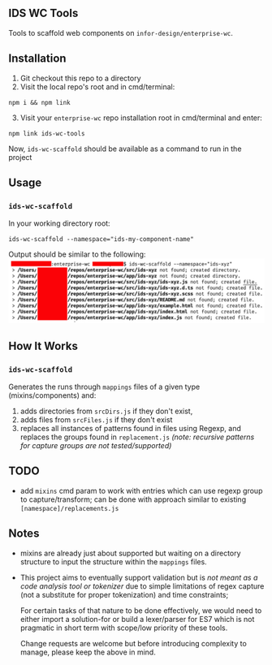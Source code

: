 ## IDS WC Tools
Tools to scaffold web components on `infor-design/enterprise-wc`.

## Installation

1. Git checkout this repo to a directory
2. Visit the local repo's root and in cmd/terminal:
```shell
npm i && npm link
```
3. Visit your `enterprise-wc` repo installation root in cmd/terminal and enter:
```shell
npm link ids-wc-tools
```
Now, `ids-wc-scaffold` should be available as a command to run in the project


## Usage

### `ids-wc-scaffold`

In your working directory root:

```shell
ids-wc-scaffold --namespace="ids-my-component-name"
```
Output should be similar to the following:
![](./doc/sample-output.png)

## How It Works

### `ids-wc-scaffold`
Generates the runs through `mappings` files of a given type (mixins/components) and:
  1. adds directories from `srcDirs.js` if they don't exist,
  2. adds files from `srcFiles.js` if they don't exist
  3. replaces all instances of patterns found in files using Regexp, and replaces the groups found in `replacement.js`  *(note: recursive patterns for capture groups are not tested/supported)*


  ## TODO
  - add `mixins` cmd param to work with entries which can use regexp group to capture/transform;  can be done with approach similar to existing `[namespace]/replacements.js`

## Notes
- mixins are already just about supported but waiting on a directory structure to input the structure within the `mappings` files.


- This project aims to eventually support validation but is *not meant as a code analysis tool or tokenizer* due to simple limitations of regex capture (not a substitute for proper tokenization) and time constraints;

  For certain tasks of that nature to be done effectively, we would need to either import a solution-for or build a lexer/parser for ES7 which is not pragmatic in short term with scope/low priority of these tools.

  Change requests are welcome but before introducing complexity to manage, please keep the above in mind.
